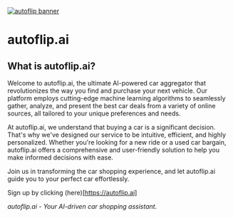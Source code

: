 [![autoflip banner](https://i.ibb.co/LtKh18V/banner2.png)](https://autoflip.ai)

# autoflip.ai

## What is autoflip.ai?

Welcome to autoflip.ai, the ultimate AI-powered car aggregator that revolutionizes the way you find and purchase your next vehicle. Our platform employs cutting-edge machine learning algorithms to seamlessly gather, analyze, and present the best car deals from a variety of online sources, all tailored to your unique preferences and needs.

At autoflip.ai, we understand that buying a car is a significant decision. That's why we've designed our service to be intuitive, efficient, and highly personalized. Whether you're looking for a new ride or a used car bargain, autoflip.ai offers a comprehensive and user-friendly solution to help you make informed decisions with ease.

Join us in transforming the car shopping experience, and let autoflip.ai guide you to your perfect car effortlessly.

Sign up by clicking (here)[https://autoflip.ai]

*autoflip.ai - Your AI-driven car shopping assistant.*
